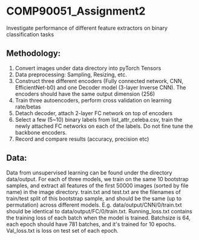 # COMP90051_Assignment2
Investigate performance of different feature extractors on binary classification tasks

## Methodology:
1. Convert images under data directory into pyTorch Tensors
2. Data preprocessing: Sampling, Resizing, etc.
3. Construct three different encoders (Fully connected network, CNN, EfficientNet-b0) and one Decoder model (3-layer Inverse CNN). The encoders should have the same output dimension (256)
4. Train three autoencoders, perform cross validation on learning rate/betas
5. Detach decoder, attach 2-layer FC network on top of encoders
6. Select a few (5~10) binary labels from list_attr_celeba.csv, train the newly attached FC networks on each of the labels. Do not fine tune the backbone encoders.
7. Record and compare results (accuracy, precision etc)
## Data:
Data from unsupervised learning can be found under the directory data/output. For each of three models, we train on the same 10 bootstrap samples, and extract all features of the first 50000 images (sorted by file name) in the image directory. train.txt and test.txt are the filenames of train/test split of this bootstrap sample, and should be the same (up to permutation) across different models. E.g. data/output/CNN/0/train.txt should be identical to data/output/FC/0/train.txt. Running_loss.txt contains the training loss of each batch when the model is trained. Batchsize is 64, each epoch should have 781 batches, and it's trained for 10 epochs. Val_loss.txt is loss on test set of each epoch. 
